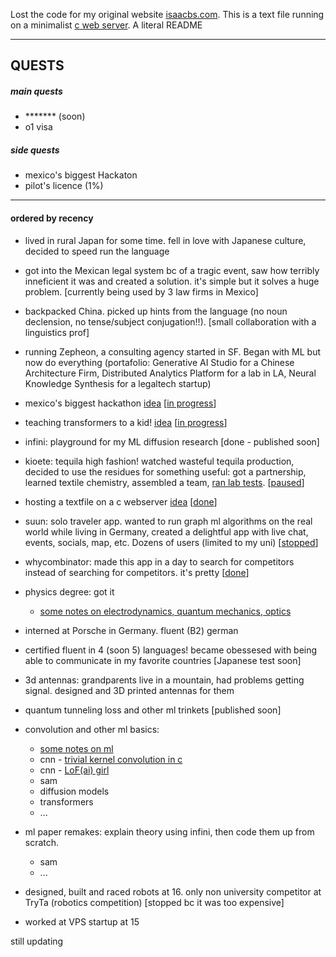Lost the code for my original website [isaacbs.com](https://isaacbs.com). This is a text file running on a minimalist [c web server](https://github.com/iDash3/tinywebserver.git). A literal README

- - - - - - - -

## QUESTS

##### main quests
- ******* (soon)
- o1 visa

##### side quests
- mexico's biggest Hackaton
- pilot's licence (1%)

- - - - - - - - 

#### ordered by recency

- lived in rural Japan for some time. fell in love with Japanese culture, decided to speed run the language

- got into the Mexican legal system bc of a tragic event, saw how terribly inneficient it was and created a solution. it's simple but it solves a huge problem. [currently being used by 3 law firms in Mexico]

- backpacked China. picked up hints from the language (no noun declension, no tense/subject conjugation!!). [small collaboration with a linguistics prof]

- running Zepheon, a consulting agency started in SF. Began with ML but now do everything (portafolio: Generative AI Studio for a Chinese Architecture Firm, Distributed Analytics Platform for a lab in LA, Neural Knowledge Synthesis for a legaltech startup)

- mexico's biggest hackathon [idea](https://x.com/isaacbautistas/status/1789916104178946466) [[in progress](https://x.com/isaacbautistas/status/1791195744432796007)]
  
- teaching transformers to a kid! [idea](https://x.com/isaacbautistas/status/1793435710399160465) [[in progress](https://x.com/isaacbautistas/status/1794730213798268970)]

- infini: playground for my ML diffusion research [done - published soon]

- kioete: tequila high fashion! watched wasteful tequila production, decided to use the residues for something useful: got a partnership, learned textile chemistry, assembled a team, [ran lab tests](https://x.com/isaacbautistas/status/1729293604957429955).  [[paused](https://www.instagram.com/kioete/)]

- hosting a textfile on a c webserver [idea](https://x.com/isaacbautistas/status/1793762282339729601) [[done](https://txt.isaacbs.com/)]

- suun: solo traveler app. wanted to run graph ml algorithms on the real world while living in Germany, created a delightful app with live chat, events, socials, map, etc. Dozens of users (limited to my uni) [[stopped](https://play.google.com/store/apps/details?id=sunn.app)]

- whycombinator: made this app in a day to search for competitors instead of searching for competitors. it's pretty [[done](https://whycombinator.app)]

- physics degree: got it
  - [some notes on electrodynamics, quantum mechanics, optics](https://github.com/iDash3/textbook_notes/tree/main)

- interned at Porsche in Germany. fluent (B2) german

- certified fluent in 4 (soon 5) languages! became obessesed with being able to communicate in my favorite countries [Japanese test soon]

- 3d antennas: grandparents live in a mountain, had problems getting signal. designed and 3D printed antennas for them

- quantum tunneling loss and other ml trinkets [published soon]

- convolution and other ml basics:
  - [some notes on ml](https://github.com/iDash3/textbook_notes/tree/main)
  - cnn - [trivial kernel convolution in c](https://github.com/iDash3/Simple-Convolution-Kernel-Example)
  - cnn - [LoF(ai) girl](https://github.com/iDash3/LoFi-Girl-AI)
  - sam
  - diffusion models
  - transformers
  - ...

- ml paper remakes: explain theory using infini, then code them up from scratch.
  - sam
  - ...
 
- designed, built and raced robots at 16. only non university competitor at TryTa (robotics competition) [stopped bc it was too expensive]
 
- worked at VPS startup at 15
  
still updating
